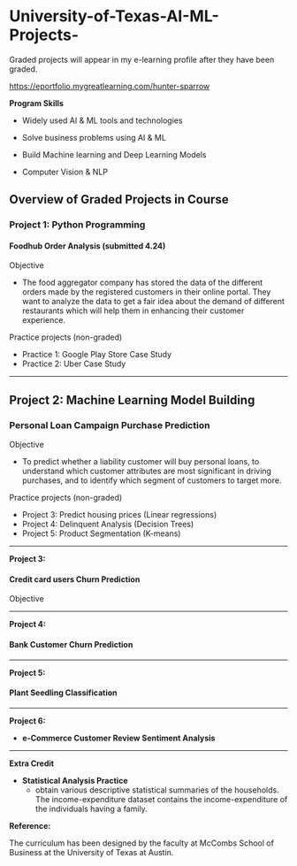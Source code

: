 # University-of-Texas-AI-ML-Projects-

Graded projects will appear in my e-learning profile after they have been graded. 

https://eportfolio.mygreatlearning.com/hunter-sparrow 

**Program Skills**

- Widely used AI & ML tools and technologies

- Solve business problems using AI & ML 

- Build Machine learning and Deep Learning Models 

- Computer Vision & NLP


## Overview of Graded Projects in Course

### **Project 1: Python Programming**

#### **Foodhub Order Analysis** (submitted 4.24)
Objective
- The food aggregator company has stored the data of the different orders made by the registered customers in their online portal. They want to analyze the data to get a fair idea about the demand of different restaurants which will help them in enhancing their customer experience.


Practice projects (non-graded)

- Practice 1: Google Play Store Case Study 
- Practice 2: Uber Case Study 

-------------------------------------------------------------------------------------------------------------------------------------

## **Project 2: Machine Learning Model Building**

### **Personal Loan Campaign Purchase Prediction**

Objective 
- To predict whether a liability customer will buy personal loans, to understand which customer attributes are most significant in driving purchases, and to identify which segment of customers to target more.


Practice projects (non-graded)

- Project 3: Predict housing prices (Linear regressions)
- Project 4: Delinquent Analysis (Decision Trees)
- Project 5: Product Segmentation (K-means)

-------------------------------------------------------------------------------------------------------------------------------------

**Project 3:**

#### **Credit card users Churn Prediction** 
Objective 

-------------------------------------------------------------------------------------------------------------------------------------

**Project 4:** 

#### **Bank Customer Churn Prediction** 

-------------------------------------------------------------------------------------------------------------------------------------

**Project 5:** 

#### **Plant Seedling Classification** 


-------------------------------------------------------------------------------------------------------------------------------------
**Project 6:**

- **e-Commerce Customer Review Sentiment Analysis**

-------------------------------------------------------------------------------------------------------------------------------------

**Extra Credit**

- **Statistical Analysis Practice**
   - obtain various descriptive statistical summaries of the households. The income-expenditure dataset contains the income-expenditure of the individuals having a family.



**Reference:**

The curriculum has been designed by the faculty at McCombs School of Business at the University of Texas at Austin.

